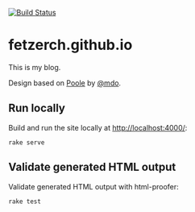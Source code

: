[![Build Status](https://travis-ci.org/fetzerch/fetzerch.github.io.svg?branch=master)](https://travis-ci.org/fetzerch/fetzerch.github.io)

# fetzerch.github.io

This is my blog.

Design based on [Poole](https://getpoole.com/) by
[@mdo](https://twitter.com/mdo).

## Run locally

Build and run the site locally at <http://localhost:4000/>:

```text
rake serve
```

## Validate generated HTML output

Validate generated HTML output with html-proofer:

```text
rake test
```
